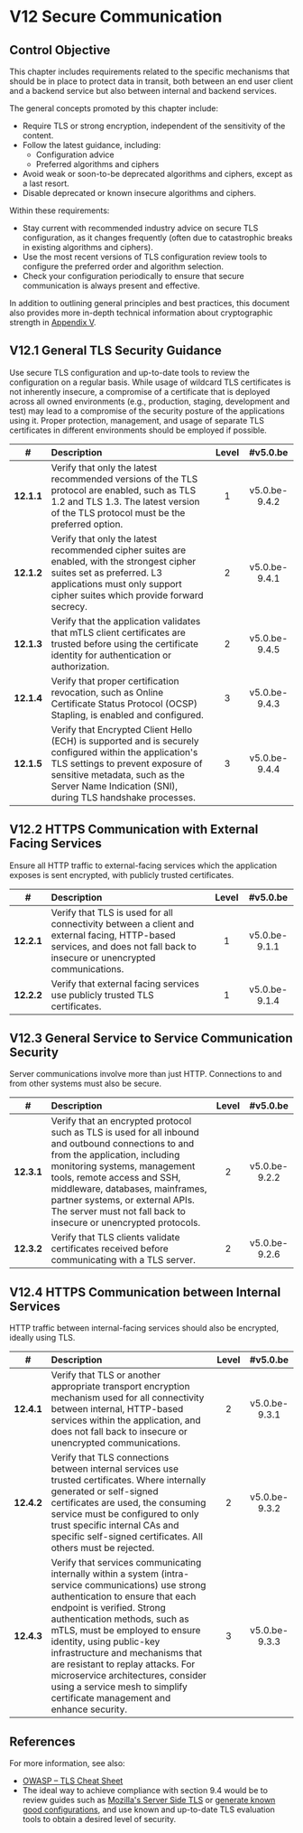 # V12 Secure Communication

## Control Objective

This chapter includes requirements related to the specific mechanisms that should be in place to protect data in transit, both between an end user client and a backend service but also between internal and backend services.

The general concepts promoted by this chapter include:

* Require TLS or strong encryption, independent of the sensitivity of the content.
* Follow the latest guidance, including:
    * Configuration advice
    * Preferred algorithms and ciphers
* Avoid weak or soon-to-be deprecated algorithms and ciphers, except as a last resort.
* Disable deprecated or known insecure algorithms and ciphers.

Within these requirements:

* Stay current with recommended industry advice on secure TLS configuration, as it changes frequently (often due to catastrophic breaks in existing algorithms and ciphers).
* Use the most recent versions of TLS configuration review tools to configure the preferred order and algorithm selection.
* Check your configuration periodically to ensure that secure communication is always present and effective.

In addition to outlining general principles and best practices, this document also provides more in-depth technical information about cryptographic strength in [Appendix V](./0x97-Appendix-V_Cryptography.md).

## V12.1 General TLS Security Guidance

Use secure TLS configuration and up-to-date tools to review the configuration on a regular basis. While usage of wildcard TLS certificates is not inherently insecure, a compromise of a certificate that is deployed across all owned environments (e.g., production, staging, development and test) may lead to a compromise of the security posture of the applications using it. Proper protection, management, and usage of separate TLS certificates in different environments should be employed if possible.

| # | Description | Level | #v5.0.be |
| :---: | :--- | :---: | :---: |
| **12.1.1** | Verify that only the latest recommended versions of the TLS protocol are enabled, such as TLS 1.2 and TLS 1.3. The latest version of the TLS protocol must be the preferred option. | 1 | v5.0.be-9.4.2 |
| **12.1.2** | Verify that only the latest recommended cipher suites are enabled, with the strongest cipher suites set as preferred. L3 applications must only support cipher suites which provide forward secrecy. | 2 | v5.0.be-9.4.1 |
| **12.1.3** | Verify that the application validates that mTLS client certificates are trusted before using the certificate identity for authentication or authorization. | 2 | v5.0.be-9.4.5 |
| **12.1.4** | Verify that proper certification revocation, such as Online Certificate Status Protocol (OCSP) Stapling, is enabled and configured. | 3 | v5.0.be-9.4.3 |
| **12.1.5** | Verify that Encrypted Client Hello (ECH) is supported and is securely configured within the application's TLS settings to prevent exposure of sensitive metadata, such as the Server Name Indication (SNI), during TLS handshake processes. | 3 | v5.0.be-9.4.4 |

## V12.2 HTTPS Communication with External Facing Services

Ensure all HTTP traffic to external-facing services which the application exposes is sent encrypted, with publicly trusted certificates.

| # | Description | Level | #v5.0.be |
| :---: | :--- | :---: | :---: |
| **12.2.1** | Verify that TLS is used for all connectivity between a client and external facing, HTTP-based services, and does not fall back to insecure or unencrypted communications. | 1 | v5.0.be-9.1.1 |
| **12.2.2** | Verify that external facing services use publicly trusted TLS certificates. | 1 | v5.0.be-9.1.4 |

## V12.3 General Service to Service Communication Security

Server communications involve more than just HTTP. Connections to and from other systems must also be secure.

| # | Description | Level | #v5.0.be |
| :---: | :--- | :---: | :---: |
| **12.3.1** | Verify that an encrypted protocol such as TLS is used for all inbound and outbound connections to and from the application, including monitoring systems, management tools, remote access and SSH, middleware, databases, mainframes, partner systems, or external APIs. The server must not fall back to insecure or unencrypted protocols. | 2 | v5.0.be-9.2.2 |
| **12.3.2** | Verify that TLS clients validate certificates received before communicating with a TLS server. | 2 | v5.0.be-9.2.6 |

## V12.4 HTTPS Communication between Internal Services

HTTP traffic between internal-facing services should also be encrypted, ideally using TLS.

| # | Description | Level | #v5.0.be |
| :---: | :--- | :---: | :---: |
| **12.4.1** | Verify that TLS or another appropriate transport encryption mechanism used for all connectivity between internal, HTTP-based services within the application, and does not fall back to insecure or unencrypted communications. | 2 | v5.0.be-9.3.1 |
| **12.4.2** | Verify that TLS connections between internal services use trusted certificates. Where internally generated or self-signed certificates are used, the consuming service must be configured to only trust specific internal CAs and specific self-signed certificates. All others must be rejected. | 2 | v5.0.be-9.3.2 |
| **12.4.3** | Verify that services communicating internally within a system (intra-service communications) use strong authentication to ensure that each endpoint is verified. Strong authentication methods, such as mTLS, must be employed to ensure identity, using public-key infrastructure and mechanisms that are resistant to replay attacks. For microservice architectures, consider using a service mesh to simplify certificate management and enhance security. | 3 | v5.0.be-9.3.3 |

## References

For more information, see also:

* [OWASP – TLS Cheat Sheet](https://cheatsheetseries.owasp.org/cheatsheets/Transport_Layer_Security_Cheat_Sheet.html)
* The ideal way to achieve compliance with section 9.4 would be to review guides such as [Mozilla's Server Side TLS](https://wiki.mozilla.org/Security/Server_Side_TLS) or [generate known good configurations](https://mozilla.github.io/server-side-tls/ssl-config-generator/), and use known and up-to-date TLS evaluation tools to obtain a desired level of security.
